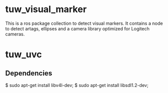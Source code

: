 # tuw_visual_marker
This is a ros package collection to detect visual markers.
It contains a node to detect artags, ellipses and a camera library optimized for Logitech cameras.

# tuw_uvc
## Dependencies
$ sudo apt-get install libv4l-dev;
$ sudo apt-get install libsdl1.2-dev;
